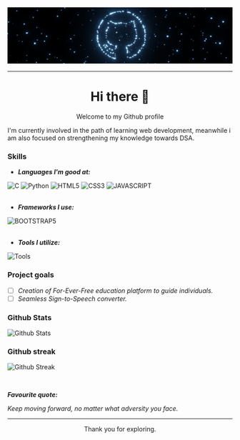 <img src="logo1.png" alt="Github logo using Blender">

---
<h1 align=center>Hi there 👋</h1>

<p align=center>Welcome to my Github profile</p>

<!--
Here are some ideas to get you started:
- 🔭 I’m currently working on ...
- 🌱 I’m currently learning ...
- 👯 I’m looking to collaborate on ...
- 🤔 I’m looking for help with ...
- 💬 Ask me about ...
- 📫 How to reach me: ...
- 😄 Pronouns: ...
- ⚡ Fun fact: ...
-->

I'm currently involved in the path of learning web development, meanwhile i am also focused on strengthening my knowledge towards DSA.

### Skills
- ***Languages I'm good at:***
<div>
  <img src="https://img.shields.io/badge/C-%2300599C.svg?style=plastic&logo=c&logoColor=white" alt="C">
  <img src="https://img.shields.io/badge/Python-%233776AB.svg?style=plastic&logo=python&logoColor=white" alt="Python">
  <img src="https://img.shields.io/badge/HTML5-%23E34F26.svg?style=plastic&logo=html5&logoColor=white" alt="HTML5">
  <img src="https://img.shields.io/badge/CSS3-%231572B6.svg?style=plastic&logo=css3&logoColor=white" alt="CSS3">
  <img src="https://img.shields.io/badge/Javascript-%231572B6.svg?style=plastic&logo=javascript&logoColor=white" alt="JAVASCRIPT">
</div>

<br>

- ***Frameworks I use:***
<div>
  <img src="https://img.shields.io/badge/Bootstrap-%231572B6.svg?style=plastic&logo=bootstrap&logoColor=white" alt="BOOTSTRAP5">
</div>

<br>

- ***Tools I utilize:***

![Tools](https://skillicons.dev/icons?i=git,vscode,mysql,blender&theme=light)

### Project goals
- [ ] *Creation of For-Ever-Free education platform to guide individuals.*
- [ ] *Seamless Sign-to-Speech converter.*

### Github Stats

![Github Stats](https://github-readme-stats.vercel.app/api?username=karthi1048&theme=gotham&hide_border=false&include_all_commits=false&count_private=false&border_radius=10%&show_icons=true&card_width=495px&rank_icon=github)

### Github streak

![Github Streak](https://github-readme-streak-stats.herokuapp.com/?user=karthi1048&theme=gotham&hide_border=false&border_radius=2%)

<br>

***Favourite quote:***

*Keep moving forward, no matter what adversity you face.*

---
<p align=center>Thank you for exploring.</p>
